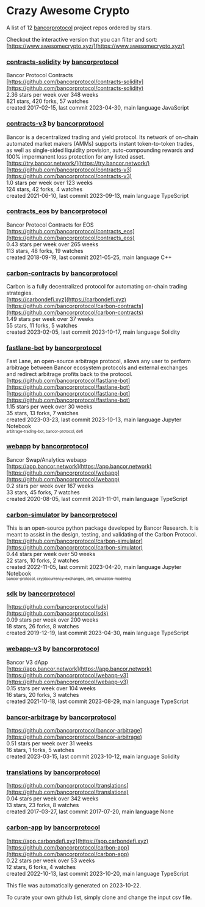 # Crazy Awesome Crypto
A list of 12 [bancorprotocol](https://github.com/bancorprotocol) project repos ordered by stars.  

Checkout the interactive version that you can filter and sort: 
[https://www.awesomecrypto.xyz/](https://www.awesomecrypto.xyz/)  


### [contracts-solidity](https://github.com/bancorprotocol/contracts-solidity) by [bancorprotocol](https://github.com/bancorprotocol)  
Bancor Protocol Contracts  
[https://github.com/bancorprotocol/contracts-solidity](https://github.com/bancorprotocol/contracts-solidity)  
2.36 stars per week over 348 weeks  
821 stars, 420 forks, 57 watches  
created 2017-02-15, last commit 2023-04-30, main language JavaScript  


### [contracts-v3](https://github.com/bancorprotocol/contracts-v3) by [bancorprotocol](https://github.com/bancorprotocol)  
Bancor is a decentralized trading and yield protocol. Its network of on-chain automated market makers (AMMs) supports instant token-to-token trades, as well as single-sided liquidity provision, auto-compounding rewards and 100% impermanent loss protection for any listed asset.  
[https://try.bancor.network/](https://try.bancor.network/)  
[https://github.com/bancorprotocol/contracts-v3](https://github.com/bancorprotocol/contracts-v3)  
1.0 stars per week over 123 weeks  
124 stars, 42 forks, 4 watches  
created 2021-06-10, last commit 2023-09-13, main language TypeScript  


### [contracts_eos](https://github.com/bancorprotocol/contracts_eos) by [bancorprotocol](https://github.com/bancorprotocol)  
Bancor Protocol Contracts for EOS  
[https://github.com/bancorprotocol/contracts_eos](https://github.com/bancorprotocol/contracts_eos)  
0.43 stars per week over 265 weeks  
113 stars, 48 forks, 19 watches  
created 2018-09-19, last commit 2021-05-25, main language C++  


### [carbon-contracts](https://github.com/bancorprotocol/carbon-contracts) by [bancorprotocol](https://github.com/bancorprotocol)  
Carbon is a fully decentralized protocol for automating on-chain trading strategies.  
[https://carbondefi.xyz](https://carbondefi.xyz)  
[https://github.com/bancorprotocol/carbon-contracts](https://github.com/bancorprotocol/carbon-contracts)  
1.49 stars per week over 37 weeks  
55 stars, 11 forks, 5 watches  
created 2023-02-05, last commit 2023-10-17, main language Solidity  


### [fastlane-bot](https://github.com/bancorprotocol/fastlane-bot) by [bancorprotocol](https://github.com/bancorprotocol)  
Fast Lane, an open-source arbitrage protocol, allows any user to perform arbitrage between Bancor ecosystem protocols and external exchanges and redirect arbitrage profits back to the protocol.  
[https://github.com/bancorprotocol/fastlane-bot](https://github.com/bancorprotocol/fastlane-bot)  
[https://github.com/bancorprotocol/fastlane-bot](https://github.com/bancorprotocol/fastlane-bot)  
1.15 stars per week over 30 weeks  
35 stars, 13 forks, 7 watches  
created 2023-03-23, last commit 2023-10-13, main language Jupyter Notebook  
<sub><sup>arbitrage-trading-bot, bancor-protocol, defi</sup></sub>


### [webapp](https://github.com/bancorprotocol/webapp) by [bancorprotocol](https://github.com/bancorprotocol)  
Bancor Swap/Analytics webapp  
[https://app.bancor.network](https://app.bancor.network)  
[https://github.com/bancorprotocol/webapp](https://github.com/bancorprotocol/webapp)  
0.2 stars per week over 167 weeks  
33 stars, 45 forks, 7 watches  
created 2020-08-05, last commit 2021-11-01, main language TypeScript  


### [carbon-simulator](https://github.com/bancorprotocol/carbon-simulator) by [bancorprotocol](https://github.com/bancorprotocol)  
This is an open-source python package developed by Bancor Research. It is meant to assist in the design, testing, and validating of the Carbon Protocol.  
[https://github.com/bancorprotocol/carbon-simulator](https://github.com/bancorprotocol/carbon-simulator)  
0.44 stars per week over 50 weeks  
22 stars, 10 forks, 2 watches  
created 2022-11-05, last commit 2023-04-20, main language Jupyter Notebook  
<sub><sup>bancor-protocol, cryptocurrency-exchanges, defi, simulation-modeling</sup></sub>


### [sdk](https://github.com/bancorprotocol/sdk) by [bancorprotocol](https://github.com/bancorprotocol)  
  
[https://github.com/bancorprotocol/sdk](https://github.com/bancorprotocol/sdk)  
0.09 stars per week over 200 weeks  
18 stars, 26 forks, 8 watches  
created 2019-12-19, last commit 2023-04-30, main language TypeScript  


### [webapp-v3](https://github.com/bancorprotocol/webapp-v3) by [bancorprotocol](https://github.com/bancorprotocol)  
Bancor V3 dApp  
[https://app.bancor.network](https://app.bancor.network)  
[https://github.com/bancorprotocol/webapp-v3](https://github.com/bancorprotocol/webapp-v3)  
0.15 stars per week over 104 weeks  
16 stars, 20 forks, 3 watches  
created 2021-10-18, last commit 2023-08-29, main language TypeScript  


### [bancor-arbitrage](https://github.com/bancorprotocol/bancor-arbitrage) by [bancorprotocol](https://github.com/bancorprotocol)  
  
[https://github.com/bancorprotocol/bancor-arbitrage](https://github.com/bancorprotocol/bancor-arbitrage)  
0.51 stars per week over 31 weeks  
16 stars, 1 forks, 5 watches  
created 2023-03-15, last commit 2023-10-12, main language Solidity  


### [translations](https://github.com/bancorprotocol/translations) by [bancorprotocol](https://github.com/bancorprotocol)  
  
[https://github.com/bancorprotocol/translations](https://github.com/bancorprotocol/translations)  
0.04 stars per week over 342 weeks  
13 stars, 23 forks, 8 watches  
created 2017-03-27, last commit 2017-07-20, main language None  


### [carbon-app](https://github.com/bancorprotocol/carbon-app) by [bancorprotocol](https://github.com/bancorprotocol)  
  
[https://app.carbondefi.xyz](https://app.carbondefi.xyz)  
[https://github.com/bancorprotocol/carbon-app](https://github.com/bancorprotocol/carbon-app)  
0.22 stars per week over 53 weeks  
12 stars, 6 forks, 4 watches  
created 2022-10-13, last commit 2023-10-20, main language TypeScript  


This file was automatically generated on 2023-10-22.  

To curate your own github list, simply clone and change the input csv file.  